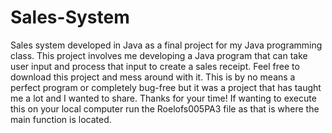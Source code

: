 # Sales-System
Sales system developed in Java as a final project for my Java programming class. 
This project involves me developing a Java program that can take user input and process that input to create a sales receipt. Feel free to download this project and mess around with it. This is by no means a perfect program or completely bug-free but it was a project that has taught me a lot and I wanted to share. Thanks for your time!
If wanting to execute this on your local computer run the Roelofs005PA3 file as that is where the main function is located.
